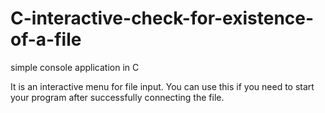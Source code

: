 # C-interactive-check-for-existence-of-a-file
simple console application in C

It is an interactive menu for file input.
You can use this if you need to start your program after successfully connecting the file.
